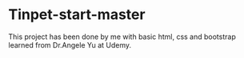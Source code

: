 # Tinpet-start-master
This project has been done by me with basic html, css and bootstrap learned from Dr.Angele Yu at Udemy.
